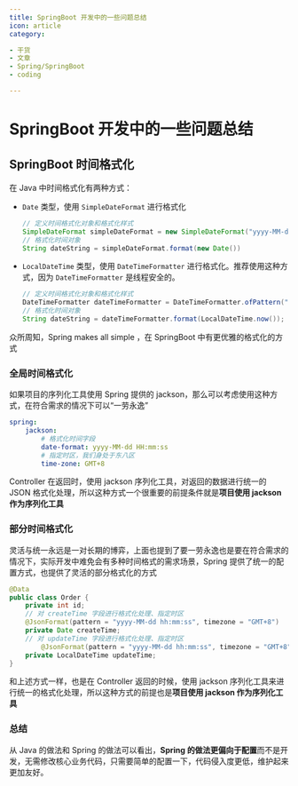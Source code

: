 ```yaml
---
title: SpringBoot 开发中的一些问题总结
icon: article
category:

- 干货
- 文章
- Spring/SpringBoot
- coding

---
```


# SpringBoot 开发中的一些问题总结



## SpringBoot 时间格式化

在 Java 中时间格式化有两种方式：

- `Date` 类型，使用 `SimpleDateFormat` 进行格式化

  ```java
  // 定义时间格式化对象和格式化样式
  SimpleDateFormat simpleDateFormat = new SimpleDateFormat("yyyy-MM-dd HH:mm:ss");
  // 格式化时间对象
  String dateString = simpleDateFormat.format(new Date())
  ```

  

- `LocalDateTime` 类型，使用 `DateTimeFormatter` 进行格式化。推荐使用这种方式，因为 `DateTimeFormatter` 是线程安全的。

  ```java
  // 定义时间格式化对象和格式化样式
  DateTimeFormatter dateTimeFormatter = DateTimeFormatter.ofPattern("yyyy-MM-dd HH:mm:ss");
  // 格式化时间对象
  String dateString = dateTimeFormatter.format(LocalDateTime.now());
  ```

  

众所周知，Spring makes all simple ，在 SpringBoot 中有更优雅的格式化的方式

### 全局时间格式化

如果项目的序列化工具使用 Spring 提供的 jackson，那么可以考虑使用这种方式，在符合需求的情况下可以“一劳永逸”

```yaml
spring:
	jackson:
		# 格式化时间字段
		date-format: yyyy-MM-dd HH:mm:ss
		# 指定时区，我们身处于东八区
		time-zone: GMT+8
```

Controller 在返回时，使用 jackson 序列化工具，对返回的数据进行统一的 JSON 格式化处理，所以这种方式一个很重要的前提条件就是**项目使用 jackson 作为序列化工具**



### 部分时间格式化

灵活与统一永远是一对长期的博弈，上面也提到了要一劳永逸也是要在符合需求的情况下，实际开发中难免会有多种时间格式的需求场景，Spring 提供了统一的配置方式，也提供了灵活的部分格式化的方式

```java
@Data
public class Order {
    private int id;
    // 对 createTime 字段进行格式化处理、指定时区
    @JsonFormat(pattern = "yyyy-MM-dd hh:mm:ss", timezone = "GMT+8")
    private Date createTime;
    // 对 updateTime 字段进行格式化处理、指定时区
		@JsonFormat(pattern = "yyyy-MM-dd hh:mm:ss", timezone = "GMT+8")
    private LocalDateTime updateTime;
}
```

和上述方式一样，也是在 Controller 返回的时候，使用 jackson 序列化工具来进行统一的格式化处理，所以这种方式的前提也是**项目使用 jackson 作为序列化工具**



### 总结

从 Java 的做法和 Spring 的做法可以看出，**Spring 的做法更偏向于配置**而不是开发，无需修改核心业务代码，只需要简单的配置一下，代码侵入度更低，维护起来更加友好。